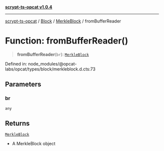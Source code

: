 [**scrypt-ts-opcat v1.0.4**](../../../../../README.md)

***

[scrypt-ts-opcat](../../../../../README.md) / [Block](../../../README.md) / [MerkleBlock](../README.md) / fromBufferReader

# Function: fromBufferReader()

> **fromBufferReader**(`br`): [`MerkleBlock`](../../../classes/MerkleBlock.md)

Defined in: node\_modules/@opcat-labs/opcat/types/block/merkleblock.d.cts:73

## Parameters

### br

`any`

## Returns

[`MerkleBlock`](../../../classes/MerkleBlock.md)

- A MerkleBlock object
